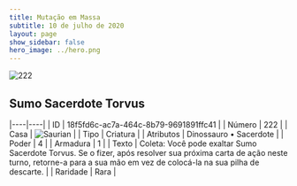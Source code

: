 ```yaml
---
title: Mutação em Massa
subtitle: 10 de julho de 2020
layout: page
show_sidebar: false
hero_image: ../hero.png
---
```


![222](https://cdn.keyforgegame.com/media/card_front/pt/479_222_CX663X678C56_pt.png)

## Sumo Sacerdote Torvus

|----|----|
| ID | 18f5fd6c-ac7a-464c-8b79-9691891ffc41 |
| Número | 222 |
| Casa | ![Saurian](https://archonarcana.com/images/thumb/9/9e/Saurian_P.png/22px-Saurian_P.png "Sauro") |
| Tipo | Criatura |
| Atributos | Dinossauro • Sacerdote |
| Poder | 4 |
| Armadura | 1 |
| Texto | Coleta: Você pode exaltar Sumo Sacerdote Torvus. Se o fizer, após resolver sua próxima carta de ação neste turno, retorne-a para a sua mão em vez de colocá-la na sua pilha de descarte. |
| Raridade | Rara |
